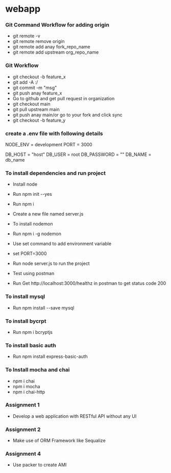 # webapp

### Git Command Workflow for adding origin
- git remote -v
- git remote remove origin
- git remote add anay fork_repo_name
- git remote add upstream org_repo_name

### Git Workflow
- git checkout -b feature_x
- git add -A :/
- git commit -m "msg"
- git push anay feature_x
- Go to github and get pull request in organization
- git checkout main
- git pull upstream main
- git push anay main/or go to your fork and click sync
- git checkout -b feature_y

### create a .env file with following details
NODE_ENV = development
PORT = 3000

DB_HOST = "host"
DB_USER = root
DB_PASSWORD = ""
DB_NAME = db_name

### To install dependencies and run project
- Install node
- Run npm init --yes
- Run npm i 

- Create a new file named server.js

- To install nodemon
- Run npm i -g nodemon

- Use set command to add environment variable
- set PORT=3000
- Run node server.js to run the project
- Test using postman
- Run Get http://localhost:3000/healthz in postman to get status code 200

### To install mysql 
- Run npm install --save mysql

### To install bycrpt
- Run npm i bcryptjs

### To install basic auth
- Run npm install express-basic-auth

### To Install mocha and chai
- npm i chai
- npm i mocha
- npm i chai-http

### Assignment 1
- Develop a web application with RESTful API without any UI

### Assignment 2
- Make use of ORM Framework like Sequalize 

### Assignment 4
- Use packer to create AMI 
